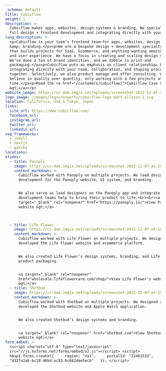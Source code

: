 ```yaml
---
_schema: default
title: Cubicflow
weight: 1
description: >-
  Cubicflow makes apps, websites, design systems & branding. We specialize in
  full design + frontend development and integrating directly with your teams.
long_description: >-
  <p>Cubicflow is your team’s frontend team—for apps, websites, design systems
  &amp; branding.</p><p>We are a bespoke design + development specialty shop
  that builds projects for SaaS, Ecommerce, and anything wanting amazing design
  and user experience. We have a focus in creating and scaling design systems.
  We’ve done a ton of brand identities, and we dabble in print and
  packaging.</p><p>Cubicflow puts an emphasis on client relationships by
  integrating directly with your team, collaboration, and shaping processes
  together. Selectively, we also product manage and offer consulting. We truly
  believe in quality over quantity, only working with a few projects at any
  time.</p><p>Read the <a href="/customers/cubicflow/">Cubicflow Case Study here
  &gt;</a></p>
website_image: https://cc-dam.imgix.net/uploads/screenshot-2022-12-07-at-10-07-13-am.png
logo_image: /images/logos/experts/cubicflow-logo-matt-ellison-1.svg
location: California, USA & Tokyo, Japan
links:
  site_url: https://www.cubicflow.com/
  facebook_url:
  instagram_url:
  twitter_url:
  linkedin_url:
ssg_frameworks:
  - jekyll
  - nextjs
  - gatsby
locations:
slides:
  - title: Panoply
    image: https://cc-dam.imgix.net/uploads/screenshot-2022-12-07-at-10-09-50-am.png
    content_markdown: >-
      Cubicflow worked with Panoply on multiple projects. We lead design and
      development for the Panoply website, UI system, and branding.


      We also serve as lead designers on the Panoply app and integrate with
      development teams help to bring their product to life.<br><br><a
      target="_blank" rel="noopener" href="https://panoply.io/">View Panoply's
      website &gt;</a>


      ​​​
  - title: Life Flower
    image: https://cc-dam.imgix.net/uploads/screenshot-2022-12-07-at-10-13-21-am.png
    content_markdown: >-
      Cubicflow worked with Life Flower on multiple projects. We designed and
      developed the Life Flower website and ecommerce platform.


      We also created Life Flower’s design systems, branding, and Life Flower’s
      product packaging.


      <a target="_blank" rel="noopener"
      href="wholesale.lifeflowercare.com/shop/">View Life Flower's website
      &gt;</a>
  - title: Shotbud
    image: https://cc-dam.imgix.net/uploads/screenshot-2022-12-07-at-10-16-45-am.png
    content_markdown: >-
      Cubicflow worked with Shotbud on multiple projects. We designed and
      developed the Shotbud website and Apple Watch application.


      We also created Shotbud’s design systems and branding.


      <a target="_blank" rel="noopener" href="shotbud.com">View Shotbud's
      website &gt;</a>
form_embed: >-
  <script charset="utf-8" type="text/javascript"
  src="//js.hsforms.net/forms/embed/v2.js"></script> <script>  
  hbspt.forms.create({     region: "na1",     portalId: "22461532",     formId:
  "432fa2ab-bc18-46bd-ac83-6c682dee5ecb"   }); </script>
---
```

